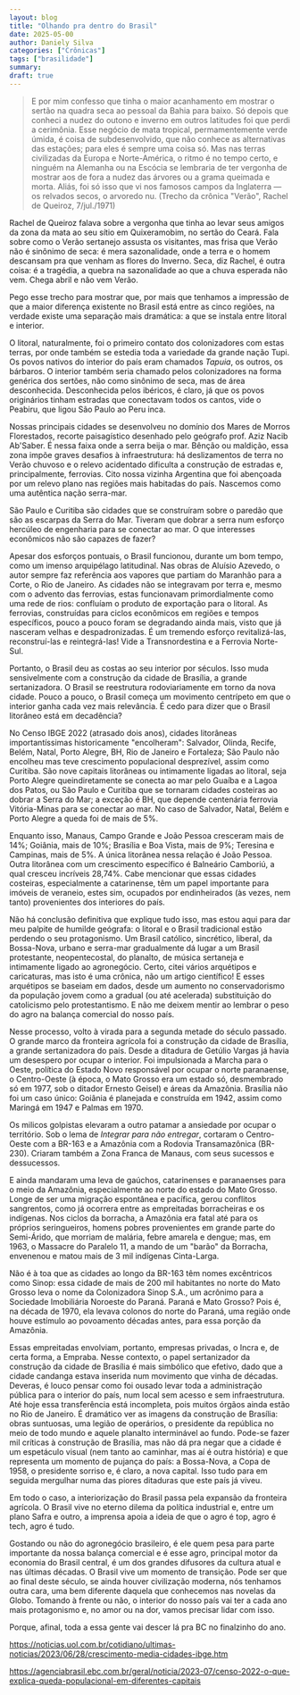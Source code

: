 ```yaml
---
layout: blog
title: "Olhando pra dentro do Brasil"
date: 2025-05-00
author: Daniely Silva
categories: ["Crônicas"]
tags: ["brasilidade"]
summary:
draft: true
---
```


> E por mim confesso que tinha o maior acanhamento em mostrar o sertão na quadra seca ao pessoal da Bahia para baixo. Só depois que conheci a nudez do outono e inverno em outros latitudes foi que perdi a cerimônia. Esse negócio de mata tropical, permamentemente verde úmida, é coisa de subdesenvolvido, que não conhece as alternativas das estações; para eles é sempre uma coisa só. Mas nas terras civilizadas da Europa e Norte-América, o ritmo é no tempo certo, e ninguém na Alemanha ou na Escócia se lembraria de ter vergonha de mostrar aos de fora a nudez das árvores ou a grama queimada e morta. Aliás, foi só isso que vi nos famosos campos da Inglaterra — os relvados secos, o arvoredo nu. (Trecho da crônica "Verão", Rachel de Queiroz, 7/jul./1971)

Rachel de Queiroz falava sobre a vergonha que tinha ao levar seus amigos da zona da mata ao seu sítio em Quixeramobim, no sertão do Ceará. Fala sobre como o Verão sertanejo assusta os visitantes, mas frisa que Verão não é sinônimo de seca: é mera sazonalidade, onde a terra e o homem descansam pra que venham as flores do Inverno. Seca, diz Rachel, é outra coisa: é a tragédia, a quebra na sazonalidade ao que a chuva esperada não vem. Chega abril e não vem Verão.

Pego esse trecho para mostrar que, por mais que tenhamos a impressão de que a maior diferença existente no Brasil está entre as cinco regiões, na verdade existe uma separação mais dramática: a que se instala entre litoral e interior.

O litoral, naturalmente, foi o primeiro contato dos colonizadores com estas terras, por onde também se estedia toda a variedade da grande nação Tupi. Os povos nativos do interior do país eram chamados *Tapuia*, os outros, os bárbaros. O interior também seria chamado pelos colonizadores na forma genérica dos sertões, não como sinônimo de seca, mas de área desconhecida. Desconhecida pelos ibéricos, é claro, já que os povos originários tinham estradas que conectavam todos os cantos, vide o Peabiru, que ligou São Paulo ao Peru inca.

Nossas principais cidades se desenvolveu no domínio dos Mares de Morros Florestados, recorte paisagístico desenhado pelo geógrafo prof. Aziz Nacib Ab'Saber. É nessa faixa onde a serra beija o mar. Bênção ou maldição, essa zona impõe graves desafios à infraestrutura: há deslizamentos de terra no Verão chuvoso e o relevo acidentado dificulta a construção de estradas e, principalmente, ferrovias. Cito nossa vizinha Argentina que foi abençoada por um relevo plano nas regiões mais habitadas do país. Nascemos como uma autêntica nação serra-mar.

São Paulo e Curitiba são cidades que se construíram sobre o paredão que são as escarpas da Serra do Mar. Tiveram que dobrar a serra num esforço hercúleo de engenharia para se conectar ao mar. O que interesses econômicos não são capazes de fazer?

Apesar dos esforços pontuais, o Brasil funcionou, durante um bom tempo, como um imenso arquipélago latitudinal. Nas obras de Aluísio Azevedo, o autor sempre faz referência aos vapores que partiam do Maranhão para a Corte, o Rio de Janeiro. As cidades não se integravam por terra e, mesmo com o advento das ferrovias, estas funcionavam primordialmente como uma rede de rios: confluíam o produto de exportação para o litoral.  As ferrovias, construídas para ciclos econômicos em regiões e tempos específicos, pouco a pouco foram se degradando ainda mais, visto que já nasceram velhas e despadronizadas. É um tremendo esforço revitalizá-las, reconstruí-las e reintegrá-las! Vide a Transnordestina e a Ferrovia Norte-Sul.

Portanto, o Brasil deu as costas ao seu interior por séculos. Isso muda sensivelmente com a construção da cidade de Brasília, a grande sertanizadora. O Brasil se reestrutura rodoviariamente em torno da nova cidade. Pouco a pouco, o Brasil começa um movimento centrípeto em que o interior ganha cada vez mais relevância. É cedo para dizer que o Brasil litorâneo está em decadência?

No Censo IBGE 2022 (atrasado dois anos), cidades litorâneas importantíssimas historicamente "encolheram": Salvador, Olinda, Recife, Belém, Natal, Porto Alegre, BH, Rio de Janeiro e Fortaleza; São Paulo não encolheu mas teve crescimento populacional desprezível, assim como Curitiba. São nove capitais litorâneas ou intimamente ligadas ao litoral, seja Porto Alegre queindiretamente se conecta ao mar pelo Guaíba e a Lagoa dos Patos, ou São Paulo e Curitiba que se tornaram cidades costeiras ao dobrar a Serra do Mar; a exceção é BH, que depende centenária ferrovia Vitória-Minas para se conectar ao mar. No caso de Salvador, Natal, Belém e Porto Alegre a queda foi de mais de 5%.

Enquanto isso, Manaus, Campo Grande e João Pessoa cresceram mais de 14%; Goiânia, mais de 10%; Brasília e Boa Vista, mais de 9%; Teresina e Campinas, mais de 5%. A única litorânea nessa relação é João Pessoa. Outra litorânea com um crescimento específico é Balneário Camboriú, a qual cresceu incríveis 28,74%. Cabe mencionar que essas cidades costeiras, especialmente a catarinense, têm um papel importante para imóveis de veraneio, estes sim, ocupados por endinheirados (às vezes, nem tanto) provenientes dos interiores do país.

Não há conclusão definitiva que explique tudo isso, mas estou aqui para dar meu palpite de humilde geógrafa: o litoral e o Brasil tradicional estão perdendo o seu protagonismo. Um Brasil católico, sincrético, liberal, da Bossa-Nova, urbano e serra-mar gradualmente dá lugar a um Brasil protestante, neopentecostal, do planalto, de música sertaneja e intimamente ligado ao agronegócio. Certo, citei vários arquétipos e caricaturas, mas isto é uma crônica, não um artigo científico! E esses arquétipos se baseiam em dados, desde um aumento no conservadorismo da população jovem como a gradual (ou até acelerada) substituição do catolicismo pelo protestantismo. E não me deixem mentir ao lembrar o peso do agro na balança comercial do nosso país.

Nesse processo, volto à virada para a segunda metade do século passado. O grande marco da fronteira agrícola foi a construção da cidade de Brasília, a grande sertanizadora do país. Desde a ditadura de Getúlio Vargas já havia um desespero por ocupar o interior. Foi impulsionada a Marcha para o Oeste, política do Estado Novo responsável por ocupar o norte paranaense, o Centro-Oeste (à época, o Mato Grosso era um estado só, desmembrado só em 1977, sob o ditador Ernesto Geisel) e áreas da Amazônia. Brasília não foi um caso único: Goiânia é planejada e construída em 1942, assim como Maringá em 1947 e Palmas em 1970.

Os milicos golpistas elevaram a outro patamar a ansiedade por ocupar o território. Sob o lema de *Integrar para não entregar*, cortaram o Centro-Oeste com a BR-163 e a Amazônia com a Rodovia Transamazônica (BR-230). Criaram também a Zona Franca de Manaus, com seus sucessos e dessucessos.

E ainda mandaram uma leva de gaúchos, catarinenses e paranaenses para o meio da Amazônia, especialmente ao norte do estado do Mato Grosso. Longe de ser uma migração espontânea e pacífica, gerou conflitos sangrentos, como já ocorrera entre as empreitadas borracheiras e os indígenas. Nos ciclos da borracha, a Amazônia era fatal até para os próprios seringueiros, homens pobres provenientes em grande parte do Semi-Árido, que morriam de malária, febre amarela e dengue; mas, em 1963, o Massacre do Paralelo 11, a mando de um "barão" da Borracha, envenenou e matou mais de 3 mil indígenas Cinta-Larga.

Não é à toa que as cidades ao longo da BR-163 têm nomes excêntricos como Sinop: essa cidade de mais de 200 mil habitantes no norte do Mato Grosso leva o nome da Colonizadora Sinop S.A., um acrônimo para a Sociedade Imobiliária Noroeste do Paraná. Paraná e Mato Grosso? Pois é, na década de 1970, ela levava colonos do norte do Paraná, uma região onde houve estímulo ao povoamento décadas antes, para essa porção da Amazônia.

Essas empreitadas envolviam, portanto, empresas privadas, o Incra e, de certa forma, a Empraba. Nesse contexto, o papel sertanizador da construção da cidade de Brasília é mais simbólico que efetivo, dado que a cidade candanga estava inserida num movimento que vinha de décadas. Deveras, é louco pensar como foi ousado levar toda a administração pública para o interior do país, num local sem acesso e sem infraestrutura. Até hoje essa transferência está incompleta, pois muitos órgãos ainda estão no Rio de Janeiro. É dramático ver as imagens da construção de Brasília: obras suntuosas, uma legião de operários, o presidente da república no meio de todo mundo e aquele planalto interminável ao fundo. Pode-se fazer mil críticas à construção de Brasília, mas não dá pra negar que a cidade é um espetáculo visual (nem tanto ao caminhar, mas aí é outra história) e que representa um momento de pujança do país: a Bossa-Nova, a Copa de 1958, o presidente sorriso e, é claro, a nova capital. Isso tudo para em seguida mergulhar numa das piores ditaduras que este país já viveu.

Em todo o caso, a interiorização do Brasil passa pela expansão da fronteira agrícola. O Brasil vive no eterno dilema da política industrial e, entre um plano Safra e outro, a imprensa apoia a ideia de que o agro é top, agro é tech, agro é tudo.

Gostando ou não do agronegócio brasileiro, é ele quem pesa para parte importante da nossa balança comercial e é esse agro, principal motor da economia do Brasil central, é um dos grandes difusores da cultura atual e nas últimas décadas. O Brasil vive um momento de transição. Pode ser que ao final deste século, se ainda houver civilização moderna, nós tenhamos outra cara, uma bem diferente daquela que conhecemos nas novelas da Globo. Tomando à frente ou não, o interior do nosso país vai ter a cada ano mais protagonismo e, no amor ou na dor, vamos precisar lidar com isso.

Porque, afinal, toda a essa gente vai descer lá pra BC no finalzinho do ano.

https://noticias.uol.com.br/cotidiano/ultimas-noticias/2023/06/28/crescimento-media-cidades-ibge.htm

https://agenciabrasil.ebc.com.br/geral/noticia/2023-07/censo-2022-o-que-explica-queda-populacional-em-diferentes-capitais
